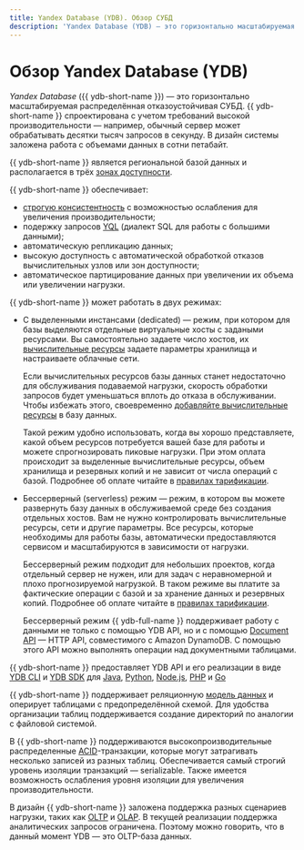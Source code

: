 ```yaml
---
title: Yandex Database (YDB). Обзор СУБД
description: 'Yandex Database (YDB) — это горизонтально масштабируемая распределённая отказоустойчивая СУБД. YDB спроектирована с учетом требований высокой производительности — например, обычный сервер может обрабатывать десятки тысяч запросов в секунду. В дизайн системы заложена работа с объемами данных в сотни петабайт.'
---
```


# Обзор Yandex Database (YDB)


*Yandex Database* ({{ ydb-short-name }}) — это горизонтально масштабируемая распределённая отказоустойчивая СУБД. {{ ydb-short-name }} спроектирована с учетом требований высокой производительности — например, обычный сервер может обрабатывать десятки тысяч запросов в секунду. В дизайн системы заложена работа с объемами данных в сотни петабайт.

{{ ydb-short-name }} является региональной базой данных и располагается в трёх  [зонах доступности](../../overview/concepts/geo-scope.md).

{{ ydb-short-name }} обеспечивает:

* [строгую консистентность](https://en.wikipedia.org/wiki/Consistency_model#Strict_Consistency) с возможностью ослабления для увеличения производительности;
* подержку запросов [YQL](../yql/reference/overview.md) (диалект SQL для работы с большими данными);
* автоматическую репликацию данных;
* высокую доступность с автоматической обработкой отказов вычислительных узлов или зон доступности;
* автоматическое партицирование данных при увеличении их объема или увеличении нагрузки.

{{ ydb-short-name }} может работать в двух режимах:

* С выделенными инстансами (dedicated) — режим, при котором для базы выделяются отдельные виртуальные хосты с задаными ресурсами. Вы самостоятельно задаете число хостов, их [вычислительные ресурсы](databases.md#compute-units) задаете параметры хранилища и настраиваете облачные сети.

  Если вычислительных ресурсов базы данных станет недостаточно для обслуживания подаваемой нагрузки, скорость обработки запросов будет уменьшаться вплоть до отказа в обслуживании. Чтобы избежать этого, своевременно [добавляйте вычислительные ресурсы](../operations/create_manage_database.md#change-db-params) в базу данных.
   
   Такой режим удобно использовать, когда вы хорошо представляете, какой объем ресурсов потребуется вашей базе для работы и можете спрогнозировать пиковые нагрузки. При этом оплата происходит за выделенные вычислительные ресурсы, объем хранилища и резервных копий и не зависит от числа операций с базой. Подробнее об оплате читайте в [правилах тарификации](../pricing/dedicated.md).

* Бессерверный (serverless) режим — режим, в котором вы можете развернуть базу данных в обслуживаемой среде без создания отдельных хостов. Вам не нужно контролировать вычислительные ресурсы, сети и другие параметры. Все ресурсы, которые необходимы для работы базы, автоматически предоставляются сервисом и масштабируются в зависимости от нагрузки.
   
   Бессерверный режим подходит для небольших проектов, когда отдельный сервер не нужен, или для задач с неравномерной и плохо прогнозируемой нагрузкой. В таком режиме вы платите за фактические операции с базой и за хранение данных и резервных копий. Подробнее об оплате читайте в [правилах тарификации](../pricing/serverless.md).

   Бессерверный режим {{ ydb-full-name }} поддерживает работу с данными не только с помощью YDB API, но и с помощью [Document API](../docapi/api-ref/index.md) — HTTP API, совместимого с Amazon DynamoDB. С помощью этого API можно выполнять операции над документными таблицами.

{{ ydb-short-name }} предоставляет YDB API и его реализации в виде [YDB CLI](../quickstart/yql-api/ydb-cli.md) и [YDB SDK](../sdk/index.md) для [Java](https://github.com/yandex-cloud/ydb-java-sdk), [Python](https://github.com/yandex-cloud/ydb-python-sdk), [Node.js](https://github.com/yandex-cloud/ydb-nodejs-sdk), [PHP](https://github.com/yandex-cloud/ydb-php-sdk) и [Go](https://github.com/yandex-cloud/ydb-go-sdk)

{{ ydb-short-name }} поддерживает реляционную [модель данных](datamodel.md) и оперирует таблицами с предопределённой схемой. Для удобства организации таблиц поддерживается создание директорий по аналогии с файловой системой.

В {{ ydb-short-name }} поддерживаются высокопроизводительные распределенные [ACID](https://en.wikipedia.org/wiki/ACID_(computer_science))-транзакции, которые могут затрагивать несколько записей из разных таблиц. Обеспечивается самый строгий уровень изоляции транзакций — serializable. Также имеется возможность ослабления уровня изоляции для увеличения производительности.

В дизайн {{ ydb-short-name }} заложена поддержка разных сценариев нагрузки, таких как [OLTP](https://en.wikipedia.org/wiki/Online_transaction_processing) и [OLAP](https://en.wikipedia.org/wiki/Online_analytical_processing). В текущей реализации поддержка аналитических запросов ограничена. Поэтому можно говорить, что в данный момент YDB — это OLTP-база данных.
